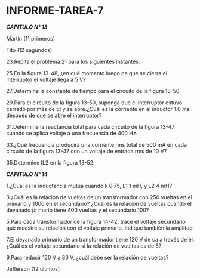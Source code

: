 # INFORME-TAREA-7

***CAPITULO N° 13***

Martin (11 primeros)

Tito (12 segundos)

23.Repita el problema 21 para los siguientes instantes:

25.En la figura 13-48, ¿en qué momento luego de que se cierra el interruptor el voltaje llega a 5 V?

27.Determine la constante de tiempo para el circuito de la figura 13-50.

29.Para el circuito de la figura 13-50, suponga que el interruptor estuvo cerrado por más de 5t y se abre.¿Cuál es la corriente en el inductor 1.0 ms después de que se abre el interruptor?

31.Determine la reactancia total para cada circuito de la figura 13-47 cuando se aplica voltaje a una frecuencia
de 400 Hz.

33.¿Qué frecuencia producirá una corriente rms total de 500 mA en cada circuito de la figura 13-47 con
un voltaje de entrada rms de 10 V?

35.Determine IL2 en la figura 13-52.

***CAPITULO N° 14***

1.¿Cuál es la inductancia mutua cuando k  0.75, L1  1 mH, y L2 4 mH?

3.¿Cuál es la relación de vueltas de un transformador con 250 vueltas en el primario y 1000 en el secundario? ¿Cuál es la relación de vueltas cuando el devanado primario tiene 400 vueltas y el secundario 100?

5.Para cada transformador de la figura 14-42, trace el voltaje secundario que muestre su relación con el
voltaje primario. Indique también la amplitud.

7.El devanado primario de un transformador tiene 120 V de ca a través de él. ¿Cuál es el voltaje secundario si la relación de vueltas es de 5?

9.Para reducir 120 V a 30 V, ¿cuál debe ser la relación de vueltas?

Jefferson (12 ultimos)

